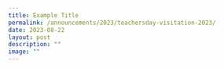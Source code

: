 ```yaml
---
title: Example Title
permalink: /announcements/2023/teachersday-visitation-2023/
date: 2023-08-22
layout: post
description: ""
image: ""
---
```

